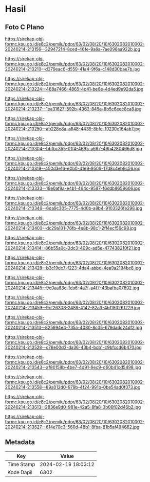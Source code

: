 # Hasil

## Foto C Plano

https://sirekap-obj-formc.kpu.go.id/e8c2/pemilu/pdpr/63/02/08/20/10/6302082010002-20240214-213156--32947214-8ced-46fe-9a6a-7ae096aa922b.jpg

https://sirekap-obj-formc.kpu.go.id/e8c2/pemilu/pdpr/63/02/08/20/10/6302082010002-20240214-213210--d379eac6-d559-41a4-9f6a-c148d30bae7b.jpg

https://sirekap-obj-formc.kpu.go.id/e8c2/pemilu/pdpr/63/02/08/20/10/6302082010002-20240214-213224--468a7466-4865-4c41-be6e-4d4ed9e92da5.jpg

https://sirekap-obj-formc.kpu.go.id/e8c2/pemilu/pdpr/63/02/08/20/10/6302082010002-20240214-213237--1ea31627-592b-4363-845a-8b5c6eec8ca8.jpg

https://sirekap-obj-formc.kpu.go.id/e8c2/pemilu/pdpr/63/02/08/20/10/6302082010002-20240214-213250--ab228c8a-a648-4439-8bfe-10230c164ab7.jpg

https://sirekap-obj-formc.kpu.go.id/e8c2/pemilu/pdpr/63/02/08/20/10/6302082010002-20240214-213304--bbfbc355-01f4-4695-a667-46b4280466d8.jpg

https://sirekap-obj-formc.kpu.go.id/e8c2/pemilu/pdpr/63/02/08/20/10/6302082010002-20240214-213319--450d3e16-e0b0-41e9-9509-17d8c4eb9c56.jpg

https://sirekap-obj-formc.kpu.go.id/e8c2/pemilu/pdpr/63/02/08/20/10/6302082010002-20240214-213333--19e0af9a-e4b1-464c-9587-f6ddb8659606.jpg

https://sirekap-obj-formc.kpu.go.id/e8c2/pemilu/pdpr/63/02/08/20/10/6302082010002-20240214-213346--6da9c305-7775-4d0b-a8b4-9103326fe298.jpg

https://sirekap-obj-formc.kpu.go.id/e8c2/pemilu/pdpr/63/02/08/20/10/6302082010002-20240214-213400--dc29a101-76fb-4e8b-98c1-2ff4ecf56c98.jpg

https://sirekap-obj-formc.kpu.go.id/e8c2/pemilu/pdpr/63/02/08/20/10/6302082010002-20240214-213414--86b55a0c-3dc3-409c-ad5e-477438210f21.jpg

https://sirekap-obj-formc.kpu.go.id/e8c2/pemilu/pdpr/63/02/08/20/10/6302082010002-20240214-213428--b3c19dc7-f223-4da4-abbd-4ea9a2194bc8.jpg

https://sirekap-obj-formc.kpu.go.id/e8c2/pemilu/pdpr/63/02/08/20/10/6302082010002-20240214-213445--9e0aa83c-feb6-4a7f-a4f7-43bafba07602.jpg

https://sirekap-obj-formc.kpu.go.id/e8c2/pemilu/pdpr/63/02/08/20/10/6302082010002-20240214-213459--9cf26308-2486-4142-82a3-4bf180261229.jpg

https://sirekap-obj-formc.kpu.go.id/e8c2/pemilu/pdpr/63/02/08/20/10/6302082010002-20240214-213513--825994e4-735a-4080-8c05-679dadc24df2.jpg

https://sirekap-obj-formc.kpu.go.id/e8c2/pemilu/pdpr/63/02/08/20/10/6302082010002-20240214-213528--c78e00d3-da36-43b4-bcb1-c9bfccd6b470.jpg

https://sirekap-obj-formc.kpu.go.id/e8c2/pemilu/pdpr/63/02/08/20/10/6302082010002-20240214-213543--af80158b-4be7-4d91-9ec9-d60b41cd5498.jpg

https://sirekap-obj-formc.kpu.go.id/e8c2/pemilu/pdpr/63/02/08/20/10/6302082010002-20240214-213558--89a012d0-979b-4f24-991b-0be54ad0f073.jpg

https://sirekap-obj-formc.kpu.go.id/e8c2/pemilu/pdpr/63/02/08/20/10/6302082010002-20240214-213613--2836e9d0-981e-42a5-8fa8-3b06f02d46b2.jpg

https://sirekap-obj-formc.kpu.go.id/e8c2/pemilu/pdpr/63/02/08/20/10/6302082010002-20240214-213627--614e70c3-560d-48b1-8fba-81b5af494682.jpg


## Metadata

| Key        | Value               |
| ---------- | ------------------- |
| Time Stamp | 2024-02-19 18:03:12 |
| Kode Dapil | 6302                |



